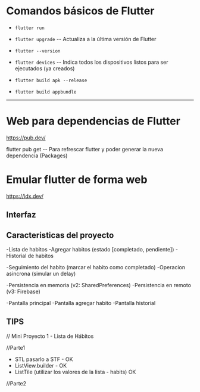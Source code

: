 # Comandos básicos de Flutter

- `flutter run`  
- `flutter upgrade` -- Actualiza a la última versión de Flutter  
- `flutter --version`  
- `flutter devices` -- Indica todos los dispositivos listos para ser ejecutados (ya creados)  

- `flutter build apk --release`  
- `flutter build appbundle`

-----------------------------------------------------------------------------------------

# Web para dependencias de Flutter

https://pub.dev/

flutter pub get -- Para refrescar flutter y poder generar la nueva dependencia (Packages)

# Emular flutter de forma web

https://idx.dev/

## Interfaz

## Caracteristicas del proyecto

-Lista de habitos 
-Agregar habitos (estado [completado, pendiente])
-Historial de habitos

-Seguimiento del habito (marcar el habito como completado)
-Operacion asincrona (simular un delay)

-Persistencia en memoria (v2: SharedPreferences)
-Persistencia en remoto (v3: Firebase)


-Pantalla principal
-Pantalla agregar habito
-Pantalla historial

## TIPS 

// Mini Proyecto 1 - Lista de Hábitos

//Parte1
- STL pasarlo a STF - OK
- ListView.builder - OK
- ListTile (utilizar los valores de la lista - habits) OK

//Parte2


